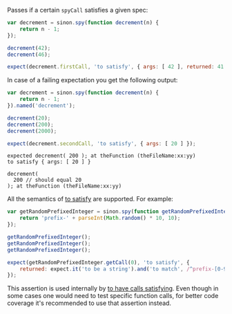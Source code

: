 Passes if a certain `spyCall` satisfies a given spec:

```js
var decrement = sinon.spy(function decrement(n) {
    return n - 1;
});

decrement(42);
decrement(46);

expect(decrement.firstCall, 'to satisfy', { args: [ 42 ], returned: 41 });
```

In case of a failing expectation you get the following output:

```js
var decrement = sinon.spy(function decrement(n) {
    return n - 1;
}).named('decrement');

decrement(20);
decrement(200);
decrement(2000);

expect(decrement.secondCall, 'to satisfy', { args: [ 20 ] });
```

```output
expected decrement( 200 ); at theFunction (theFileName:xx:yy)
to satisfy { args: [ 20 ] }

decrement(
  200 // should equal 20
); at theFunction (theFileName:xx:yy)
```

All the semantics of [to satisfy](http://unexpected.js.org/assertions/any/to-satisfy/)
are supported. For example:

```js
var getRandomPrefixedInteger = sinon.spy(function getRandomPrefixedInteger() {
    return 'prefix-' + parseInt(Math.random() * 10, 10);
});

getRandomPrefixedInteger();
getRandomPrefixedInteger();
getRandomPrefixedInteger();

expect(getRandomPrefixedInteger.getCall(0), 'to satisfy', {
    returned: expect.it('to be a string').and('to match', /^prefix-[0-9]$/)
});
```

This assertion is used internally by [to have calls satisfying](../../spy/to-have-calls-satisfying/).
Even though in some cases one would need to test specific function calls, for
better code coverage it's recommended to use that assertion instead.
